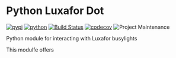 # Python Luxafor Dot

[![pypi](https://img.shields.io/pypi/v/python-luxafor-dot.svg)](https://pypi.org/project/python-luxafor-dot/)
[![python](https://img.shields.io/pypi/pyversions/python-luxafor-dot.svg)](https://pypi.org/project/python-luxafor-dot/)
[![Build Status](https://github.com/koswolf/python-luxafor-dot/actions/workflows/dev.yml/badge.svg)](https://github.com/koswolf/python-luxafor-dot/actions/workflows/dev.yml)
[![codecov](https://codecov.io/gh/koswolf/python-luxafor-dot/branch/main/graphs/badge.svg)](https://codecov.io/github/koswolf/python-luxafor-dot)
![Project Maintenance](https://img.shields.io/maintenance/yes/2023.svg?style=for-the-badge)

Python module for interacting with Luxafor busylights

This modulfe offers